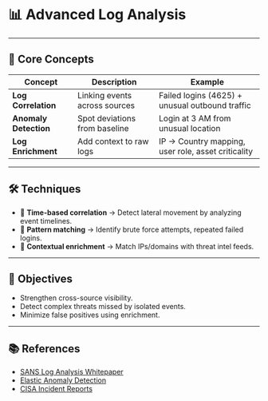 # 📊 Advanced Log Analysis

---

## 🔑 Core Concepts
| Concept              | Description | Example |
|----------------------|-------------|---------|
| **Log Correlation**  | Linking events across sources | Failed logins (4625) + unusual outbound traffic |
| **Anomaly Detection** | Spot deviations from baseline | Login at 3 AM from unusual location |
| **Log Enrichment**   | Add context to raw logs | IP → Country mapping, user role, asset criticality |

---

## 🛠 Techniques
- 📌 **Time-based correlation** → Detect lateral movement by analyzing event timelines.  
- 📌 **Pattern matching** → Identify brute force attempts, repeated failed logins.  
- 📌 **Contextual enrichment** → Match IPs/domains with threat intel feeds.  

---

## 🎯 Objectives
- Strengthen cross-source visibility.  
- Detect complex threats missed by isolated events.  
- Minimize false positives using enrichment.  

---

## 📚 References
- [SANS Log Analysis Whitepaper](https://www.sans.org/white-papers/)  
- [Elastic Anomaly Detection](https://www.elastic.co/guide/en/machine-learning/)  
- [CISA Incident Reports](https://www.cisa.gov/)  
